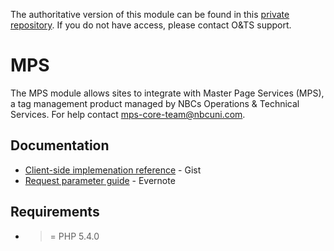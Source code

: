 The authoritative version of this module can be found in this [private repository](https://github.com/NBCUOTS/drupal-mps). If you do not have access, please contact O&TS support. 

# MPS
The MPS module allows sites to integrate with Master Page Services (MPS), a tag
management product managed by NBCs Operations & Technical Services. For help
contact [mps-core-team@nbcuni.com](mailto:mps-core-team@nbcuni.com).

## Documentation

* [Client-side implemenation reference](http://develop.mps.io) - Gist
* [Request parameter guide](http://goo.gl/SdYjiA) - Evernote

## Requirements

* >= PHP 5.4.0

